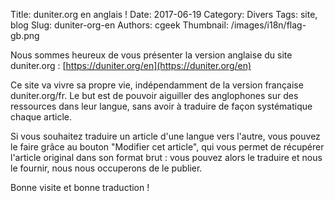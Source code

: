 Title: duniter.org en anglais !
Date: 2017-06-19
Category: Divers
Tags: site, blog
Slug: duniter-org-en
Authors: cgeek
Thumbnail: /images/i18n/flag-gb.png

Nous sommes heureux de vous présenter la version anglaise du site duniter.org : [https://duniter.org/en](https://duniter.org/en)

Ce site va vivre sa propre vie, indépendamment de la version française duniter.org/fr. Le but est de pouvoir aiguiller des anglophones sur des ressources dans leur langue, sans avoir à traduire de façon systématique chaque article.

Si vous souhaitez traduire un article d'une langue vers l'autre, vous pouvez le faire grâce au bouton "Modifier cet article", qui vous permet de récupérer l'article original dans son format brut : vous pouvez alors le traduire et nous le fournir, nous nous occuperons de le publier.

Bonne visite et bonne traduction !